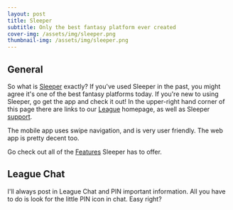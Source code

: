 ```yaml
---
layout: post
title: Sleeper
subtitle: Only the best fantasy platform ever created
cover-img: /assets/img/sleeper.png
thumbnail-img: /assets/img/sleeper.png
---
```

## General
So what is [Sleeper](https://sleeper.app/) exactly? If you've used Sleeper in the past, you might agree it's one of the best fantasy platforms today. If you're new to using Sleeper, go get the app and check it out! In the upper-right hand corner of this page there are links to our [League](https://sleeper.com/leagues/858854765994577920) homepage, as well as Sleeper [support](https://support.sleeper.app/en/).

The mobile app uses swipe navigation, and is very user friendly. The web app is pretty decent too.

Go check out all of the [Features](https://sleeper.app/fantasy-football) Sleeper has to offer.

## League Chat
I'll always post in League Chat and PIN important information. All you have to do is look for the little PIN icon in chat. Easy right?
